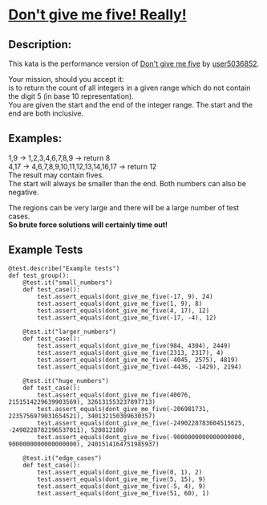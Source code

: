 # [Don't give me five! Really!](https://www.codewars.com/kata/621f89cc94d4e3001bb99ef4/)

## Description:
This kata is the performance version of [Don't give me five](https://www.codewars.com/kata/5813d19765d81c592200001a) by [user5036852](https://www.codewars.com/users/user5036852).

Your mission, should you accept it: 
<br>is to return the count of all integers in a given range which do not contain the digit 5 (in base 10 representation).<br>
You are given the start and the end of the integer range. The start and the end are both inclusive.

## Examples:

1,9 -> 1,2,3,4,6,7,8,9 -> return 8<br>
4,17 -> 4,6,7,8,9,10,11,12,13,14,16,17 -> return 12<br>
The result may contain fives.<br>
The start will always be smaller than the end. Both numbers can also be negative.<br>

The regions can be very large and there will be a large number of test cases.<br>
**So brute force solutions will certainly time out!**<br>

## Example Tests
```
@test.describe("Example tests")
def test_group():
    @test.it("small_numbers")
    def test_case():
        test.assert_equals(dont_give_me_five(-17, 9), 24)
        test.assert_equals(dont_give_me_five(1, 9), 8)
        test.assert_equals(dont_give_me_five(4, 17), 12)
        test.assert_equals(dont_give_me_five(-17, -4), 12)
        
    @test.it("larger_numbers")
    def test_case():
        test.assert_equals(dont_give_me_five(984, 4304), 2449)
        test.assert_equals(dont_give_me_five(2313, 2317), 4)
        test.assert_equals(dont_give_me_five(-4045, 2575), 4819)
        test.assert_equals(dont_give_me_five(-4436, -1429), 2194)

    @test.it("huge_numbers")
    def test_case():
        test.assert_equals(dont_give_me_five(40076, 2151514229639903569), 326131553237897713)
        test.assert_equals(dont_give_me_five(-206981731, 2235756979031654521), 340132150309630357)
        test.assert_equals(dont_give_me_five(-2490228783604515625, -2490228782196537011), 520812180)    
        test.assert_equals(dont_give_me_five(-9000000000000000000, 9000000000000000000), 2401514164751985937)
        
    @test.it("edge_cases")
    def test_case():
        test.assert_equals(dont_give_me_five(0, 1), 2)
        test.assert_equals(dont_give_me_five(5, 15), 9)
        test.assert_equals(dont_give_me_five(-5, 4), 9)
        test.assert_equals(dont_give_me_five(51, 60), 1)
```